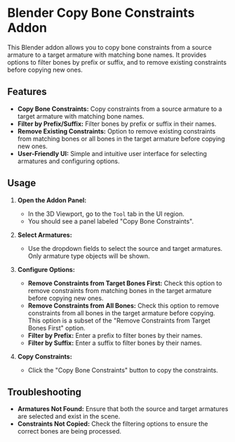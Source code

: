 # Blender Copy Bone Constraints Addon

This Blender addon allows you to copy bone constraints from a source armature to a target armature with matching bone names. It provides options to filter bones by prefix or suffix, and to remove existing constraints before copying new ones.

## Features

- **Copy Bone Constraints:** Copy constraints from a source armature to a target armature with matching bone names.
- **Filter by Prefix/Suffix:** Filter bones by prefix or suffix in their names.
- **Remove Existing Constraints:** Option to remove existing constraints from matching bones or all bones in the target armature before copying new ones.
- **User-Friendly UI:** Simple and intuitive user interface for selecting armatures and configuring options.

## Usage

1. **Open the Addon Panel:**
   - In the 3D Viewport, go to the `Tool` tab in the UI region.
   - You should see a panel labeled "Copy Bone Constraints".

2. **Select Armatures:**
   - Use the dropdown fields to select the source and target armatures. Only armature type objects will be shown.

3. **Configure Options:**
   - **Remove Constraints from Target Bones First:** Check this option to remove constraints from matching bones in the target armature before copying new ones.
   - **Remove Constraints from All Bones:** Check this option to remove constraints from all bones in the target armature before copying. This option is a subset of the "Remove Constraints from Target Bones First" option.
   - **Filter by Prefix:** Enter a prefix to filter bones by their names.
   - **Filter by Suffix:** Enter a suffix to filter bones by their names.

4. **Copy Constraints:**
   - Click the "Copy Bone Constraints" button to copy the constraints.


## Troubleshooting

- **Armatures Not Found:** Ensure that both the source and target armatures are selected and exist in the scene.
- **Constraints Not Copied:** Check the filtering options to ensure the correct bones are being processed.
